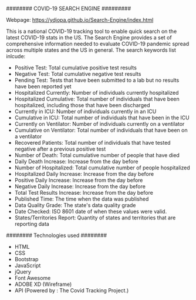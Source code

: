 ########   COVID-19 SEARCH ENGINE   #########

Webpage: https://ydjopa.github.io/Search-Engine/index.html

This is a national COVID-19 tracking tool to enable quick search on the latest COVID-19 stats in the US. The Search Engine provides a set of comprehensive information needed to evaluate COVID-19 pandemic spread across multiple states and the US in general. The search keywords list inlcude:
- Positive Test: Total cumulative positive test results
- Negative Test: Total cumulative negative test results
- Pending Test: Tests that have been submitted to a lab but no results have been reported yet
- Hospitalized Currently: Number of individuals currently hospitalized
- Hospitalized Cumulative: Total number of individuals that have been hospitalized, including those that have been discharged
- Currently in ICU: Number of individuals currently in an ICU
- Cumulative in ICU: Total number of individuals that have been in the ICU
- Currently on Ventilator: Number of individuals currently on a ventilator
- Cumulative on Ventilator: Total number of individuals that have been on a ventilator
- Recovered Patients: Total number of individuals that have tested negative after a previous positive test
- Number of Death: Total cumulative number of people that have died
- Daily Death Increase: Increase from the day before
- Number of Hospitalized: Total cumulative number of people hospitalized
- Hospitalized Daily Increase: Increase from the day before
- Positive Daily Increase: Increase from the day before
- Negative Daily Increase: Increase from the day before
- Total Test Results Increase: Increase from the day before
- Published Time: The time when the data was published
- Data Quality Grade: The state's data quality grade
- Date Checked: ISO 8601 date of when these values were valid.
- States/Territories Report: Quantity of states and territories that are reporting data

######## Technologies used ######## 

- HTML
- CSS
- Bootstrap
- JavaScript
- jQuery
- Font Awesome
- ADOBE XD (Wireframe)
- API (Powered by : The Covid Tracking Project.)

